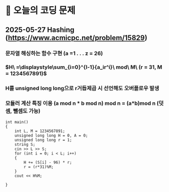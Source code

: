 ﻿# 🥹 오늘의 코딩 문제

## 2025-05-27 Hashing (https://www.acmicpc.net/problem/15829)

### 문자열 해싱하는 함수 구현 (a =1 . . . z = 26)
### $H\ =\displaystyle\sum_{i=0}^{l-1}{a_ir^i}\ mod\ M\ (r = 31, M = 1234567891)$  
### H를 unsigned long long으로 r거듭제곱 시 선언해도 오버플로우 발생 
### 모듈러 계산 특징 이용 (a mod n * b mod n) mod n = (a*b)mod n (덧셈, 뺄셈도 가능)
```
int main()
{
    int L, M = 1234567891;
    unsigned long long H = 0, A = 0;
    unsigned long long r = 1;
    string S;
    cin >> L >> S;
    for (int i = 0; i < L; i++)
    {
        H += (S[i] - 96) * r;
        r = (r*31)%M;
    }
    cout << H%M;

}
```
